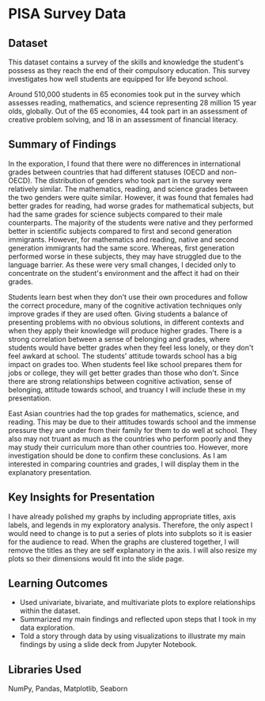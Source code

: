 # PISA Survey Data

## Dataset


This dataset contains a survey of the skills and knowledge the student's possess as they reach the end of their compulsory education. This survey investigates how well students are equipped for life beyond school.

Around 510,000 students in 65 economies took put in the survey which assesses reading, mathematics, and science representing 28 million 15 year olds, globally. Out of the 65 economies, 44 took part in an assessment of creative problem solving, and 18 in an assessment of financial literacy.


## Summary of Findings

In the exporation, I found that there were no differences in international grades between countries that had different statuses (OECD and non-OECD). The distribution of genders who took part in the survey were relatively similar. The mathematics, reading, and science grades between the two genders were quite similar. However, it was found that females had better grades for reading, had worse grades for mathematical subjects, but had the same grades for science subjects compared to their male counterparts. The majority of the students were native and they performed better in scientific subjects compared to first and second generation immigrants. However, for mathematics and reading, native and second generation immigrants had the same score. Whereas, first generation performed worse in these subjects, they may have struggled due to the language barrier. As these were very small changes, I decided only to concentrate on the student's environment and the affect it had on their grades. 

Students learn best when they don't use their own procedures and follow the correct procedure, many of the cognitive activation techniques only improve grades if they are used often. Giving students a balance of presenting problems with no obvious solutions, in different contexts and when they apply their knowledge will produce higher grades. There is a strong correlation between a sense of belonging and grades, where students would have better grades when they feel less lonely, or they don't feel awkard at school. The students' attitude towards school has a big impact on grades too. When students feel like school prepares them for jobs or college, they will get better grades than those who don't. Since there are strong relationships between cognitive activation, sense of belonging, attitude towards school, and truancy I will include these in my presentation. 

East Asian countries had the top grades for mathematics, science, and reading. This may be due to their attitudes towards school and the immense pressure they are under from their family for them to do well at school. They also may not truant as much as the countries who perform poorly and they may study their curriculum more than other countries too. However, more investigation should be done to confirm these conclusions. As I am interested in comparing countries and grades, I will display them in the explanatory presentation. 

## Key Insights for Presentation

I have already polished my graphs by including appropriate titles, axis labels, and legends in my exploratory analysis. Therefore, the only aspect I would need to change is to put a series of plots into subplots so it is easier for the audience to read. When the graphs are clustered together, I will remove the titles as they are self explanatory in the axis. I will also resize my plots so their dimensions would fit into the slide page. 

## Learning Outcomes
* Used univariate, bivariate, and multivariate plots to explore relationships within the dataset.
* Summarized my main findings and reflected upon steps that I took in my data exploration.
* Told a story through data by using visualizations to illustrate my main findings by using a slide deck from Jupyter Notebook.

## Libraries Used 

NumPy, Pandas, Matplotlib, Seaborn
